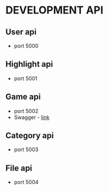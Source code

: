# DEVELOPMENT API

## User api

- port 5000


## Highlight api

- port 5001


## Game api

- port 5002
- Swagger - [link](http://localhost:5002/api#/)


## Category api

- port 5003


## File api

- port 5004